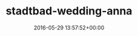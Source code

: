 ---
title:		"stadtbad-wedding-anna"
type:		"photos"
mediatype:		"upload"
location:		"TBC"
date:		"2016-05-29 13:57:52+00:00"
album:		"abandoned"
filename:		"stadtbad-wedding-anna.md"
series:		""
cl_public_id:		"abandoned/stadtbad-wedding-anna"
cl_version:		1497000049
format:		"tiff"
bytes:		2301588
width:		810
height:		1440
colours:
- "#8E8961"
- "#80734A"
- "#352F1B"
- "#141F14"
- "#878770"
- "#758874"
- "#1F2621"
- "#C2C3AB"
- "#2B2F1D"
- "#13221F"
- "#918974"
- "#C3B9A4"
- "#01675A"
- "#B1C0AF"
- "#142326"
- "#7F8246"
- "#2B2C24"
- "#B3AE7D"
- "#43838D"
- "#687A81"
- "#557787"
- "#031206"
- "#68744E"
- "#825F4B"
- "#52734C"
- "#3E7C52"
- "#39241A"
exposure_mode:		"Auto"
program:		"Aperture-priority AE"
aperture:		"2.8"
focal_length:		"55.0 mm"
iso:		"800"
shutter_speed:		"1/100"
metering:		"Multi-segment"
flash:		"Off, Did not fire"
white_balance:		"Custom"
colour_temp:		"5000"
has_crop:		"true"
orientation:		"Horizontal (normal)"
camera_model:		"NIKON D800"
lens_info:		"24-70mm f/2.8"
artist:		"No artist info"
x_resolution:		"300"
y_resolution:		"300"
---